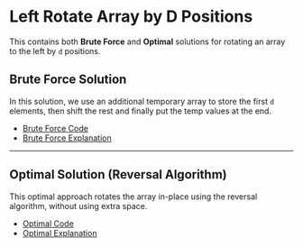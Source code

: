 # Left Rotate Array by D Positions

This contains both **Brute Force** and **Optimal** solutions for rotating an array to the left by `d` positions.


## Brute Force Solution

In this solution, we use an additional temporary array to store the first `d` elements, then shift the rest and finally put the temp values at the end.

- [Brute Force Code](./bruteForce.java)
- [Brute Force Explanation](./bruteForceExplanation.md)

---

## Optimal Solution (Reversal Algorithm)

This optimal approach rotates the array in-place using the reversal algorithm, without using extra space.

- [Optimal Code](./optimalApproach.java)
- [Optimal Explanation](./optimalApproachExplanation.md)
